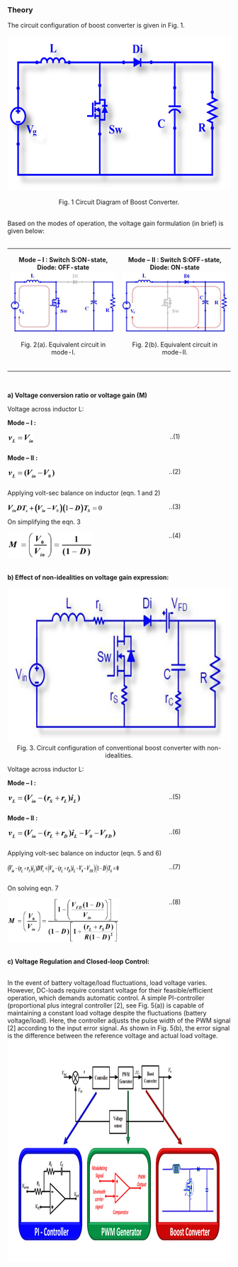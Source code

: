 ### Theory

The circuit configuration of boost converter is given in Fig. 1.

<center>
  <img src="images/th1.jpg" height="350px">
  
Fig. 1 Circuit Diagram of Boost Converter.

</center>
<br>
Based on the modes of operation, the voltage gain formulation (in brief) is given below:
<br><br>

<table border="0" align="center" style="width:100%; border:none;">
  <tr>
<td style="width:50%">
<center>
  
**Mode – I :  Switch S:ON-state, Diode: OFF-state**
<br>
<img src="images/th2.jpg">
<br><br>
Fig. 2(a). Equivalent circuit in mode-I.
<br><br>
</center>
</td>
<td style="width:50%">
  
<center>
  
**Mode – II :  Switch S:OFF-state, Diode: ON-state**
<br>
<img src="images/th3.jpg">
<br><br>
Fig. 2(b). Equivalent circuit in mode-II.
<br><br>
</center> 
    </td>
  </tr>
</table>
<br>

**a) Voltage conversion ratio or voltage gain (M)**

Voltage across inductor L:

**Mode – I :**
<br>
<div style="float: left; width:50%;">
  <img src="images/th4.png" height="25px">
      </div>
<div style="float: right; width:50%; text-align:center;">
    ..(1)
      </div>
<br><br>

**Mode – II :**
<br>
<div style="float: left; width:50%;">
  <img src="images/th5.png" height="25px">
      </div>
<div style="float: right; width:50%; text-align:center;">
    ..(2)
      </div>     
<br><br>

Applying volt-sec balance on inductor (eqn. 1 and 2)
<br>

<div style="float: left; width:50%;">
  <img src="images/th6.png" height="25px">
      </div>
<div style="float: right; width:50%; text-align:center;">
    ..(3)

</div>

<br><br>
On simplifying the eqn. 3
<br>

<div style="float: left; width:50%;">
  <img src="images/th7.png" height="60px">
      </div>
<div style="float: right; width:50%; text-align:center;" height="60px">
    ..(4)
  <br>
      </div>
<br>
<div style="float: left; width:100%;"><br>
  
**b) Effect of non-idealities on voltage gain expression:**
</div>

<center>
  
<img src="images/th8.jpg" height="350px">

<br>
Fig. 3.  Circuit configuration of conventional boost converter with non-idealities.
<br>

</center>

Voltage across inductor L:

**Mode – I :**
<br>
<div style="float: left; width:50%;">
  <img src="images/th9.png" height="25px">
      </div>
<div style="float: right; width:50%; text-align:center;">
    ..(5)
      </div>
<br><br>

**Mode – II :**
<br>
<div style="float: left; width:50%;">
  <img src="images/th10.png" height="25px">
      </div>
<div style="float: right; width:50%; text-align:center;">
    ..(6)
      </div>
<br><br>      

Applying volt-sec balance on inductor (eqn. 5 and 6)
<br>

<div style="float: left; width:50%;">
  <img src="images/th11.png" height="25px">
      </div>
<div style="float: right; width:50%; text-align:center;">
    ..(7)
      </div>
<br><br>

On solving eqn. 7
<br>
<div style="float: left; width:50%;">
  <img src="images/th12.png" height="100px">
      </div>
<div style="float: right; width:50%; text-align:center;">
    ..(8)
      </div>
<br>
<div style="float: left; width:100%;"><br>
  
**c) Voltage Regulation and Closed-loop Control:**
</div>

<div style="float: left; width:100%;">
<br>
In the event of battery voltage/load fluctuations, load voltage varies. However, DC-loads require constant voltage for their feasible/efficient operation, which demands automatic control. A simple PI-controller (proportional plus integral controller [2], see Fig. 5(a)) is capable of maintaining a constant load voltage despite the fluctuations (battery voltage/load). Here, the controller adjusts the pulse width of the PWM signal [2] according to the input error signal. As shown in Fig. 5(b), the error signal is the difference between the reference voltage and actual load voltage.
</div>

<br>

<center>
  
<img src="images/th14.png" height="500px">

</center>
